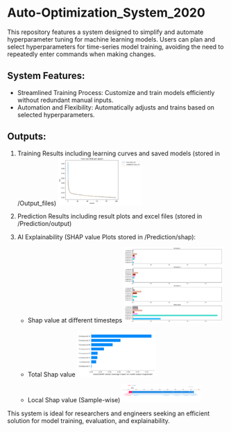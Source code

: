 # Auto-Optimization_System_2020
This repository features a system designed to simplify and automate hyperparameter tuning for machine learning models. Users can plan and select hyperparameters for time-series model training, avoiding the need to repeatedly enter commands when making changes.

## System Features:
* Streamlined Training Process: Customize and train models efficiently without redundant manual inputs.
* Automation and Flexibility: Automatically adjusts and trains based on selected hyperparameters.

  
## Outputs:
1. Training Results including learning curves and saved models (stored in /Output_files)
   <img src="https://github.com/Poopogen/Model_Hyperparameter_Optimization_System_2020/blob/653167f9945c207d548a7510f1792f957e660142/Output_files/Plot/Loss_plot/mse/loss_per_epoch_withparameterinfo_mse.png" alt="Alt Text" style="width:40%; height:auto;">

   
2. Prediction Results including result plots and excel files (stored in /Prediction/output)

 
3. AI Explainability (SHAP value Plots stored in /Prediction/shap):
   * Shap value at different timesteps
     <img src="https://github.com/Poopogen/Model_Hyperparameter_Optimization_System_2020/blob/653167f9945c207d548a7510f1792f957e660142/Prediction/shap/timestep.png" alt="Alt Text" style="width:50%; height:auto;">
     
   * Total Shap value
     <img src="https://github.com/Poopogen/Model_Hyperparameter_Optimization_System_2020/blob/4c09b0edada3020a15129535bd0cbcca68a7f79c/Prediction/shap/summary_plot2.png" alt="Alt Text" style="width:40%; height:auto;">
     
   * Local Shap value (Sample-wise)
     <img src="https://github.com/Poopogen/Model_Hyperparameter_Optimization_System_2020/blob/653167f9945c207d548a7510f1792f957e660142/Prediction/shap/localplot_sample1.png" alt="Alt Text" style="width:40%; height:auto;">

This system is ideal for researchers and engineers seeking an efficient solution for model training, evaluation, and explainability.
